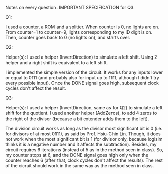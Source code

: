 Notes on every question. 
IMPORTANT SPECIFICATION for Q3.

Q1:

I used a counter, a ROM and a splitter. 
When counter is 0, no lights are on. From counter=1 to counter=9, lights corresponding to my ID digit is on. 
Then, counter goes back to 0 (no lights on), and starts over.

Q2: 

Helper(s): 
I used a helper (InvertDirection) to simulate a left shift. Using 2 helper and a right shift is equivalent to a left shift.

I implemented the simple version of the circuit. 
It works for any inputs lower or equal to 0111 (and probably also for input up to 1111, although I didn't try every possible input).
Once the DONE signal goes high, subsequent clock cycles don't affect the result.

Q3:

Helper(s): 
I used a helper (InvertDirection, same as for Q2) to simulate a left shift for the quotient. 
I used another helper (AddZeros), to add 4 zeros to the right of the divisor (because a bit extender adds them to the left).

The division circuit works as long as the divisor most significant bit is 0 (i.e. for divisors of at most 0111), as said by Prof. Hsiu-Chin Lin.
Though, it does not work when the most significant bit is 1 (for divisor only, because logisim thinks it is a negative number and it affects the subtraction).
Besides, my circuit requires 6 iterations (instead of 5 as in the method seen in class).
So, my counter stops at 6, and the DONE signal goes high only when the counter reaches 6 (after that, clock cycles don't affect the results). 
The rest of the cicruit should work in the same way as the method seen in class.